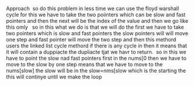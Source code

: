 Approach
​
so do this problem in less time we can use the floyd warshall cycle for this we have to take the two poiinters which can be slow and  fast pointers and then the next will be the index of the value and then we go like this omly
​
​
so in this what we do is that we will do the first we have to take two pointers which is slow and fast pointers the slow pointers will will move one step and fast pointer will move the two step and then this methord users the linked list cycle methord if there is any cycle in then it means that it will contain a duppiacte the dupliacte tjat we havr to return.
​
so in this we have to point the slow nad fast pointers first in the nums[0 then we have to move to the slow by one step means that we have to move to the nums[slow] the slow will be in the slow=nms[slow  which is the starting the this will continye until we make the loop